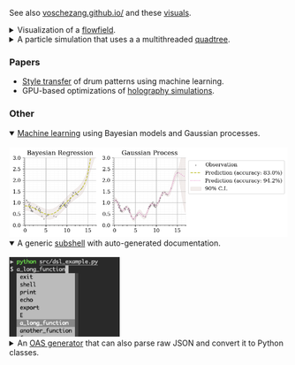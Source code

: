 See also [voschezang.github.io/](https://voschezang.github.io/) and these [visuals](https://voschezang.github.io/Scientific-Computing-Models/).

<details>
<summary>Visualization of a <a href="https://en.wikipedia.org/wiki/Field_(physics)">flowfield</a>.</summary>
<br>
<sub><sup><em>(reload this page if necessary)</em></sup></sub>
<video src="https://user-images.githubusercontent.com/16749566/180764698-3531365e-865a-44f9-a1c2-c3697409ee15.mov" controls="loop autoplay muted"  preload="metadata" style="max-width: 360px;"> Flow Field
</video>
</details>


<details>
<summary>A particle simulation that uses a a multithreaded <a href="https://en.wikipedia.org/wiki/Quadtree">quadtree</a>.</summary>
<br>
<sub><sup><em>(reload this page if necessary)</em></sup></sub>
<video src="https://user-images.githubusercontent.com/16749566/180805915-dadd689e-8cf2-44f6-9a3c-ae3228c8b458.mov" controls="loop autoplay muted"  preload="metadata" style="max-width: 360px;">Particle Tree
</video>
</details>


### Papers
- [Style transfer](https://github.com/voschezang/drum-style-transfer) of drum patterns using machine learning.
- GPU-based optimizations of [holography simulations](https://github.com/voschezang/Holographic-Projector-Simulations).


### Other

<details open>
<summary><a href="https://github.com/voschezang/data-science-templates">Machine learning</a> using Bayesian models and Gaussian processes.</summary>
<br>
<img src="https://github.com/voschezang/data-science-templates/blob/main/img/bayesian_fits.png?raw=true" style="width: 600px" alt="Plot of Bayesian regression and Gaussian Processes">
</details>


<details open>
<summary>A generic <a href="https://github.com/voschezang/data-science-templates">subshell</a> with auto-generated documentation.</summary>
<br>
<img src="https://github.com/voschezang/data-science-templates/blob/main/img/shell_dropdown.png?raw=true" style="width: 200px" alt="Example of a shell with a dropdown completion menu">
</details>

<details>
<summary>An <a href="https://github.com/voschezang/data-science-templates">OAS generator</a> that can also parse raw JSON and convert it to Python classes.</summary>
<br>
<img src="https://github.com/voschezang/data-science-templates/blob/main/img/generated_oas.png?raw=true" style="width: 400px" alt="OAS Example">
</details>

